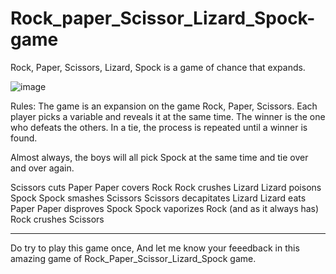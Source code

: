 # Rock_paper_Scissor_Lizard_Spock-game
Rock, Paper, Scissors, Lizard, Spock is a game of chance that expands.


![image](https://user-images.githubusercontent.com/73271016/156937026-c29c407a-4055-4a2c-acf9-62bf59cb3d7d.png)

Rules:
The game is an expansion on the game Rock, Paper, Scissors. Each player picks a variable and reveals it at the same time. The winner is the one who defeats the others. In a tie, the process is repeated until a winner is found.

Almost always, the boys will all pick Spock at the same time and tie over and over again.

Scissors cuts Paper
Paper covers Rock
Rock crushes Lizard
Lizard poisons Spock
Spock smashes Scissors
Scissors decapitates Lizard
Lizard eats Paper
Paper disproves Spock
Spock vaporizes Rock
(and as it always has) Rock crushes Scissors

__________________________________________________________________________________________________________________________________________________________________________________
Do try to play this game once, 
And let me know your feeedback in this amazing game of Rock_Paper_Scissor_Lizard_Spock game.
